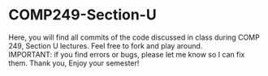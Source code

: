 # COMP249-Section-U
Here, you will find all commits of the code discussed in class during COMP 249, Section U lectures. Feel free to fork and play around.  
IMPORTANT: if you find errors or bugs, please let me know so I can fix them. 
Thank you,  Enjoy your semester!
